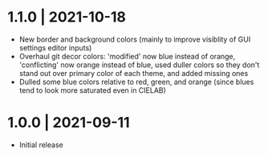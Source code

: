 # 1.1.0 | 2021-10-18

- New border and background colors (mainly to improve visiblity of GUI settings editor inputs)
- Overhaul git decor colors: 'modified' now blue instead of orange, 'conflicting' now orange instead of blue, used 
duller colors so they don't stand out over primary color of each theme, and added missing ones
- Dulled some blue colors relative to red, green, and orange (since blues tend to look more saturated even in CIELAB)

# 1.0.0 | 2021-09-11

- Initial release
